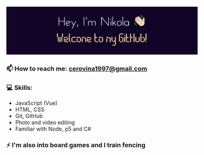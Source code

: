 ![Banner](images/picGitNC2.jpg)

### 📫 How to reach me: cerovina1997@gmail.com

### 💻 Skills:
- JavaScript (Vue)
- HTML, CSS
- Git, GitHub
- Photo and video editing
- Familiar with Node, p5 and C#

### ⚡ I'm also into board games and I train fencing
